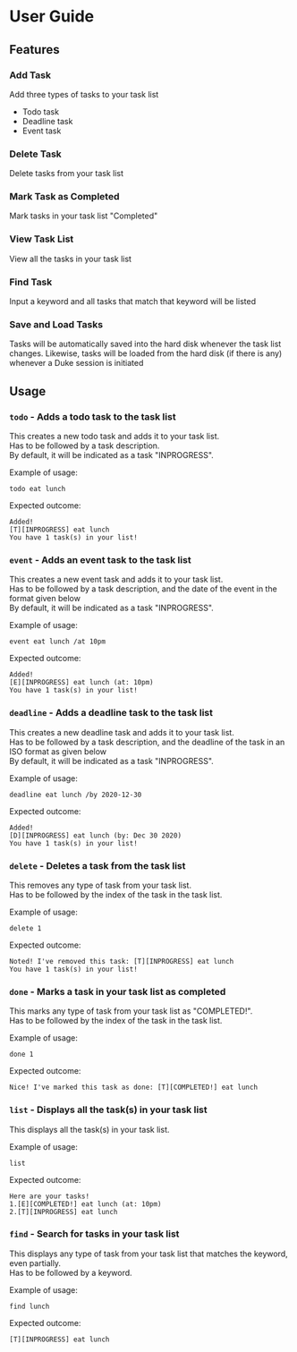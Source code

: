 # User Guide

## Features

### Add Task
Add three types of tasks to your task list
* Todo task
* Deadline task
* Event task

### Delete Task
Delete tasks from your task list

### Mark Task as Completed
Mark tasks in your task list "Completed"

### View Task List
View all the tasks in your task list

### Find Task
Input a keyword and all tasks that match that keyword will be listed

### Save and Load Tasks
Tasks will be automatically saved into the hard disk whenever the task
list changes. Likewise, tasks will be loaded from the hard disk (if there is any)
whenever a Duke session is initiated


## Usage

### `todo` - Adds a todo task to the task list

This creates a new todo task and adds it to your task list. <br />
Has to be followed by a task description. <br />
By default, it will be indicated as a task "INPROGRESS".

Example of usage:

`todo eat lunch`

Expected outcome:

`Added!` <br />
`[T][INPROGRESS] eat lunch` <br />
`You have 1 task(s) in your list!` <br />


### `event` - Adds an event task to the task list

This creates a new event task and adds it to your task list. <br />
Has to be followed by a task description, and the date of the event in the format given below <br />
By default, it will be indicated as a task "INPROGRESS".

Example of usage:

`event eat lunch /at 10pm`

Expected outcome:

`Added!` <br />
`[E][INPROGRESS] eat lunch (at: 10pm)` <br />
`You have 1 task(s) in your list!` <br />


### `deadline` - Adds a deadline task to the task list

This creates a new deadline task and adds it to your task list. <br />
Has to be followed by a task description, and the deadline of the task in an ISO format as given below <br />
By default, it will be indicated as a task "INPROGRESS".

Example of usage:

`deadline eat lunch /by 2020-12-30`

Expected outcome:

`Added!` <br />
`[D][INPROGRESS] eat lunch (by: Dec 30 2020)` <br />
`You have 1 task(s) in your list!` <br />


### `delete` - Deletes a task from the task list

This removes any type of task from your task list. <br />
Has to be followed by the index of the task in the task list. <br />

Example of usage:

`delete 1`

Expected outcome:

`Noted! I've removed this task: [T][INPROGRESS] eat lunch` <br />
`You have 1 task(s) in your list!`


### `done` - Marks a task in your task list as completed

This marks any type of task from your task list as "COMPLETED!". <br />
Has to be followed by the index of the task in the task list. <br />

Example of usage:

`done 1`

Expected outcome:

`Nice! I've marked this task as done: [T][COMPLETED!] eat lunch`


### `list` - Displays all the task(s) in your task list

This displays all the task(s) in your task list. <br />

Example of usage:

`list`

Expected outcome:

`Here are your tasks!` <br />
`1.[E][COMPLETED!] eat lunch (at: 10pm)` <br />
`2.[T][INPROGRESS] eat lunch` <br />



### `find` - Search for tasks in your task list

This displays any type of task from your task list that matches the keyword, even partially. <br />
Has to be followed by a keyword. <br />

Example of usage:

`find lunch`

Expected outcome:

`[T][INPROGRESS] eat lunch`